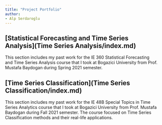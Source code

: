 ```yaml
---
title: "Project Portfolio"
author:
- Alp Serdaroglu
---
```


## [Statistical Forecasting and Time Series Analysis](Time Series Analysis/index.md)

This section includes my past work for the IE 360 Statistical Forecasting and Time Series Analysis course that I took at Bogazici University from Prof. Mustafa Baydogan during Spring 2021 semester.


## [Time Series Classification](Time Series Classification/index.md)

This section includes my past work for the IE 48B Special Topics in Time Series Analytics course that I took at Bogazici University from Prof. Mustafa Baydogan during Fall 2021 semester. The course focused on Time Series Classification methods and their real-life applications.